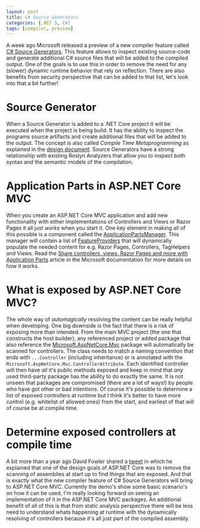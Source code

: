 ```yaml
---
layout: post
title: C# Source Generators
categories: [.NET 5, C#]
tags: [compiler, preview]
---
```


A week ago Microsoft released a preview of a new compiler feature called [C# Source Generators](https://devblogs.microsoft.com/dotnet/introducing-c-source-generators/). This feature allows to inspect existing source-code and generate additional C# source files that will be added to the compiled output. One of the goals is to use this in order to remove the need for any (slower) dynamic runtime behavior that rely on reflection. There are also benefits from security perspective that can be added to that list, let's look into that a bit further! 

# Source Generator

When a Source Generator is added to a .NET Core project it will be executed when the project is being build. It has the ability to inspect the programs source artifacts and create additional files that will be added to the output. The concept is also called _Compile Time Metaprogramming_ as explained in the [design document](https://github.com/dotnet/roslyn/blob/master/docs/features/source-generators.md). Source Generators have a strong relationship with existing Roslyn Analyzers that allow you to inspect both syntax and the semantic models of the compilation. 

# Application Parts in ASP.NET Core MVC

When you create an ASP.NET Core MVC application and add new functionality with either implementations of Controllers and Views or Razor Pages it all just _works_ when you start it. One key element in making all of this possible is a component called the [ApplicationPartsManager](https://docs.microsoft.com/en-us/dotnet/api/microsoft.aspnetcore.mvc.applicationparts.applicationpartmanager). This manager will contain a list of [FeatureProviders](https://docs.microsoft.com/en-us/dotnet/api/microsoft.aspnetcore.mvc.applicationparts.iapplicationfeatureprovider) that will dynamically populate the needed content for e.g. Razor Pages, Controllers, TagHelpers and Views. Read the [Share controllers, views, Razor Pages and more with Application Parts](https://docs.microsoft.com/en-us/aspnet/core/mvc/advanced/app-parts) article in the Microsoft documentation for more details on how it works. 

# What is exposed by ASP.NET Core MVC?

The whole way of _automagically_ resolving the content can be really helpful when developing. One big downside is the fact that there is a risk of exposing more than intended. From the main MVC project (the one that constructs the host builder), any referenced project or added package that also reference the [Microsoft.AspNetCore.Mvc](https://www.nuget.org/packages/microsoft.aspnetcore.mvc) package will automatically be scanned for controllers. The class needs to match a naming convention that ends with `...Controller` (including inheritance) or is annotated with the `Microsoft.AspNetCore.Mvc.ControllerAttribute`. Each identified controller will then have _all_ it's public methods exposed and keep in mind that _any_ used third-party package has the ability to do exactly the same. It is not unseen that packages are compromised (there are a lot of ways!) by people who have got other or bad intentions. Of course it's possible to determine a list of exposed controllers at runtime but I think it's better to have more control (e.g. whitelist of allowed ones) from the start, and earliest of that will of course be at compile time. 

# Determine exposed controllers at compile time

A bit more than a year ago David Fowler shared a [tweet](https://twitter.com/davidfowl/status/1123777569621409793) in which he explained that one of the design goals of ASP.NET Core was to remove the scanning of assemblies at start up to find _things_ that are exposed. And that is exactly what the new compiler feature of C# Source Generators will bring to ASP.NET Core MVC. Currently the demo's show some basic scenario's on how it can be used, I'm really looking forward on seeing an implementation of it in the ASP.NET Core MVC packages. An additional benefit of all of this is that from static analysis perspective there will be less need to understand whats happening at runtime with the dynamically resolving of controllers because it's all just part of the compiled assembly.
